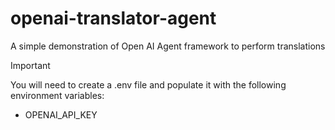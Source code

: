 # openai-translator-agent
A simple demonstration of Open AI Agent framework to perform translations

> [!IMPORTANT]  
> You will need to create a .env file and populate it with the following environment variables:
- OPENAI_API_KEY